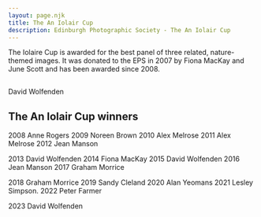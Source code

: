 ```yaml
---
layout: page.njk
title: The An Iolair Cup
description: Edinburgh Photographic Society - The An Iolair Cup
---
```

The Iolaire Cup is awarded for the best panel of three related, nature-themed images. It was donated to the EPS in 2007 by Fiona MacKay and June Scott and has been awarded since 2008.

![Love Island - nature-v2](data:image/gif;base64,R0lGODlhAQABAAAAACH5BAEKAAEALAAAAAABAAEAAAICTAEAOw== "Love Island – nature-v2")

David Wolfenden

## The An Iolair Cup winners

2008 Anne Rogers
2009 Noreen Brown
2010 Alex Melrose
2011 Alex Melrose
2012 Jean Manson

2013 David Wolfenden
2014 Fiona MacKay
2015 David Wolfenden
2016 Jean Manson
2017 Graham Morrice

2018 Graham Morrice
2019 Sandy Cleland
2020 Alan Yeomans
2021 Lesley Simpson.
2022 Peter Farmer

2023 David Wolfenden
